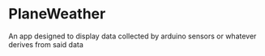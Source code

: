 # PlaneWeather

An app designed to display data collected by arduino sensors or whatever derives from said data
